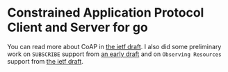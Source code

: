 # Constrained Application Protocol Client and Server for go

You can read more about CoAP in [the ietf draft][coap].  I also did
some preliminary work on `SUBSCRIBE` support from
[an early draft][shelby] and on `Observing Resources` support from [the ietf draft][observe].

[shelby]: http://tools.ietf.org/html/draft-shelby-core-coap-01
[coap]: http://tools.ietf.org/html/draft-ietf-core-coap-18
[observe]: http://tools.ietf.org/html/draft-ietf-core-observe-12
